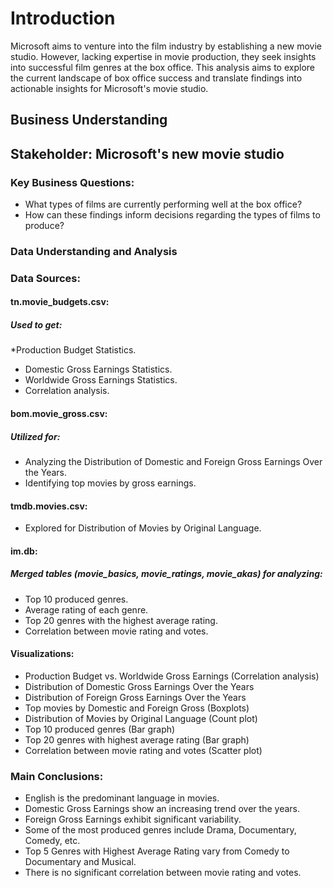 # Introduction
Microsoft aims to venture into the film industry by establishing a new movie studio. However, lacking expertise in movie production, they seek insights into successful film genres at the box office. This analysis aims to explore the current landscape of box office success and translate findings into actionable insights for Microsoft's movie studio.
## Business Understanding

## Stakeholder: Microsoft's new movie studio

### Key Business Questions:

* What types of films are currently performing well at the box office?
* How can these findings inform decisions regarding the types of films to produce?

### Data Understanding and Analysis

### Data Sources:

####  tn.movie_budgets.csv:

##### Used to get:
*Production Budget Statistics.
* Domestic Gross Earnings Statistics.
* Worldwide Gross Earnings Statistics.
* Correlation analysis.
#### bom.movie_gross.csv:

##### Utilized for:
* Analyzing the Distribution of Domestic and Foreign Gross Earnings Over the Years.
* Identifying top movies by gross earnings.
#### tmdb.movies.csv:

* Explored for Distribution of Movies by Original Language.
#### im.db:

##### Merged tables (movie_basics, movie_ratings, movie_akas) for analyzing:
* Top 10 produced genres.
* Average rating of each genre.
* Top 20 genres with the highest average rating.
* Correlation between movie rating and votes.

#### Visualizations:
* Production Budget vs. Worldwide Gross Earnings (Correlation analysis)
* Distribution of Domestic Gross Earnings Over the Years
* Distribution of Foreign Gross Earnings Over the Years
* Top movies by Domestic and Foreign Gross (Boxplots)
* Distribution of Movies by Original Language (Count plot)
* Top 10 produced genres (Bar graph)
* Top 20 genres with highest average rating (Bar graph)
* Correlation between movie rating and votes (Scatter plot)

### Main Conclusions:

* English is the predominant language in movies.
* Domestic Gross Earnings show an increasing trend over the years.
* Foreign Gross Earnings exhibit significant variability.
* Some of the most produced genres include Drama, Documentary, Comedy, etc.
* Top 5 Genres with Highest Average Rating vary from Comedy to Documentary and Musical.
* There is no significant correlation between movie rating and votes.